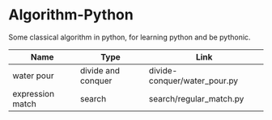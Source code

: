 # Algorithm-Python
Some classical algorithm in python, for learning python and be pythonic. 

Name          | Type           | Link |
------------- |-------------| -----|
water pour    | divide and conquer |divide-conquer/water_pour.py 
expression match | search | search/regular_match.py